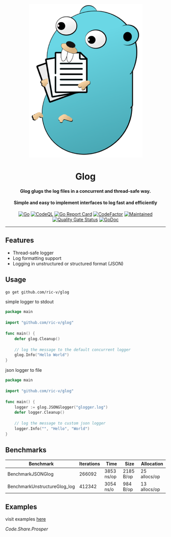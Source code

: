 <div align="center">
<img src="./glugger.png" />
<h1>Glog</h1>
<h4>Glog glugs the log files in a concurrent and thread-safe way.</h4>
<h4>Simple and easy to implement interfaces to log fast and efficiently</h4>

[![Go](https://github.com/ric-v/glog/actions/workflows/go.yml/badge.svg)](https://github.com/ric-v/glog/actions/workflows/go.yml)
[![CodeQL](https://github.com/ric-v/glog/actions/workflows/codeql.yml/badge.svg)](https://github.com/ric-v/glog/actions/workflows/codeql.yml)
[![Go Report Card](https://goreportcard.com/badge/github.com/ric-v/glog)](https://goreportcard.com/report/github.com/ric-v/glog)
[![CodeFactor](https://www.codefactor.io/repository/github/ric-v/glog/badge)](https://www.codefactor.io/repository/github/ric-v/glog)
[![Maintained](https://img.shields.io/badge/Maintained%3F-yes-green.svg)](https://img.shields.io/badge/Maintained%3F-yes-green.svg)
[![Quality Gate Status](https://sonarcloud.io/api/project_badges/measure?project=ric-v_glog&metric=alert_status)](https://sonarcloud.io/summary/new_code?id=ric-v_glog)
[![GoDoc](https://godoc.org/github.com/narqo/go-badge?status.svg)](https://pkg.go.dev/github.com/ric-v/glog)

</div>

---

## Features

- Thread-safe logger
- Log formatting support
- Logging in unstructured or structured format (JSON)

## Usage

```bash
go get github.com/ric-v/glog
```

simple logger to stdout

```go
package main

import "github.com/ric-v/glog"

func main() {
    defer glog.Cleanup()

    // log the message to the default concurrent logger
    glog.Info("Hello World")
}
```

json logger to file

```go
package main

import "github.com/ric-v/glog"

func main() {
    logger := glog.JSONGlogger("glogger.log")
    defer logger.Cleanup()

    // log the message to custom json logger
    logger.Info("", "Hello", "World")
}
```

## Benchmarks

| Benchmark  | Iterations  | Time  | Size  | Allocation  |
|---|---|---|---|---|
| BenchmarkJSONGlog  | 266092  | 3853 ns/op  | 2185 B/op  | 25 allocs/op  |
| BenchmarkUnstructureGlog_log  | 412342  | 3054 ns/o  | 984 B/op  | 13 allocs/op  |

## Examples

visit examples [here](https://github.com/ric-v/glog/tree/main/examples)

_Code.Share.Prosper_

